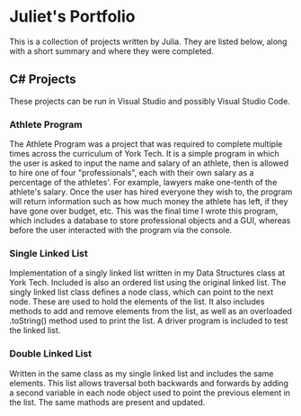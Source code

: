 
# Juliet's Portfolio

This is a collection of projects written by Julia. They are listed below, along with a short summary and where they were completed.

## C# Projects

These projects can be run in Visual Studio and possibly Visual Studio Code.

### Athlete Program

The Athlete Program was a project that was required to complete multiple times across the curriculum of York Tech. It is a simple program in which the user is asked to input the name and salary of an athlete, then is allowed to hire one of four "professionals", each with their own salary as a percentage of the athletes'. For example, lawyers make one-tenth of the athlete's salary. Once the user has hired everyone they wish to, the program will return information such as how much money the athlete has left, if they have gone over budget, etc. This was the final time I wrote this program, which includes a database to store professional objects and a GUI, whereas before the user interacted with the program via the console.

### Single Linked List

Implementation of a singly linked list written in my Data Structures class at York Tech. Included is also an ordered list using the original linked list. The singly linked list class defines a node class, which can point to the next node. These are used to hold the elements of the list. It also includes methods to add and remove elements from the list, as well as an overloaded .toString() method used to print the list. A driver program is included to test the linked list.

### Double Linked List 

Written in the same class as my single linked list and includes the same elements. This list allows traversal both backwards and forwards by adding a second variable in each node object used to point the previous element in the list. The same mathods are present and updated.


